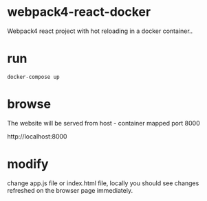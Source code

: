 # webpack4-react-docker

Webpack4 react project with hot reloading in a docker container..

# run

`docker-compose up`

# browse

The website will be served from host - container mapped port 8000

http://localhost:8000

# modify

change app.js file or index.html file, locally you should see changes refreshed on the browser page immediately.
